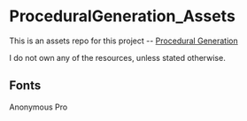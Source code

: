 # ProceduralGeneration_Assets

This is an assets repo for this project -- [Procedural Generation](https://github.com/AlexValder/ProceduralGeneration)

I do not own any of the resources, unless stated otherwise.

## Fonts

Anonymous Pro
